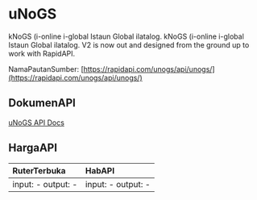# uNoGS

kNoGS (i-online i-global Istaun Global ilatalog.  kNoGS (i-online i-global Istaun Global ilatalog. V2 is now out and designed from the ground up to work with RapidAPI.

NamaPautanSumber: [https://rapidapi.com/unogs/api/unogs/](https://rapidapi.com/unogs/api/unogs/)

## DokumenAPI

[uNoGS API Docs](../apis/kl/uNoGS.md)

## HargaAPI

| RuterTerbuka | HabAPI |
|:---|:---|
| input: - output: - | input: - output: - |
